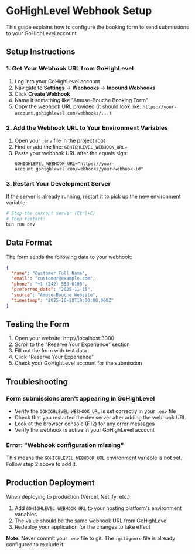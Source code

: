 # GoHighLevel Webhook Setup

This guide explains how to configure the booking form to send submissions to your GoHighLevel account.

## Setup Instructions

### 1. Get Your Webhook URL from GoHighLevel

1. Log into your GoHighLevel account
2. Navigate to **Settings** → **Webhooks** → **Inbound Webhooks**
3. Click **Create Webhook**
4. Name it something like "Amuse-Bouche Booking Form"
5. Copy the webhook URL provided (it should look like: `https://your-account.gohighlevel.com/webhooks/...`)

### 2. Add the Webhook URL to Your Environment Variables

1. Open your `.env` file in the project root
2. Find or add the line: `GOHIGHLEVEL_WEBHOOK_URL=`
3. Paste your webhook URL after the equals sign:
   ```
   GOHIGHLEVEL_WEBHOOK_URL="https://your-account.gohighlevel.com/webhooks/your-webhook-id"
   ```

### 3. Restart Your Development Server

If the server is already running, restart it to pick up the new environment variable:

```bash
# Stop the current server (Ctrl+C)
# Then restart:
bun run dev
```

## Data Format

The form sends the following data to your webhook:

```json
{
  "name": "Customer Full Name",
  "email": "customer@example.com",
  "phone": "+1 (242) 555-0100",
  "preferred_date": "2025-11-15",
  "source": "Amuse-Bouche Website",
  "timestamp": "2025-10-28T19:00:00.000Z"
}
```

## Testing the Form

1. Open your website: http://localhost:3000
2. Scroll to the "Reserve Your Experience" section
3. Fill out the form with test data
4. Click "Reserve Your Experience"
5. Check your GoHighLevel account for the submission

## Troubleshooting

### Form submissions aren't appearing in GoHighLevel

- Verify the `GOHIGHLEVEL_WEBHOOK_URL` is set correctly in your `.env` file
- Check that you restarted the dev server after adding the webhook URL
- Look at the browser console (F12) for any error messages
- Verify the webhook is active in your GoHighLevel account

### Error: "Webhook configuration missing"

This means the `GOHIGHLEVEL_WEBHOOK_URL` environment variable is not set. Follow step 2 above to add it.

## Production Deployment

When deploying to production (Vercel, Netlify, etc.):

1. Add `GOHIGHLEVEL_WEBHOOK_URL` to your hosting platform's environment variables
2. The value should be the same webhook URL from GoHighLevel
3. Redeploy your application for the changes to take effect

**Note:** Never commit your `.env` file to git. The `.gitignore` file is already configured to exclude it.
